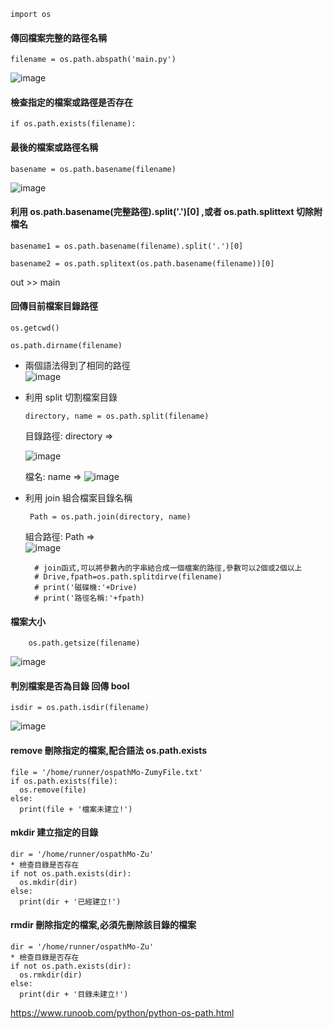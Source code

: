     import os

#### 傳回檔案完整的路徑名稱
    
    filename = os.path.abspath('main.py')
    
![image](https://user-images.githubusercontent.com/112489587/210712918-f944617d-609b-4c18-80cd-2e49039066be.png)

#### 檢查指定的檔案或路徑是否存在
    
    if os.path.exists(filename):
#### 最後的檔案或路徑名稱
    
    basename = os.path.basename(filename)

![image](https://user-images.githubusercontent.com/112489587/210713055-aaecd191-8a68-4ba1-a40b-e8a15c138de5.png)

    
#### 利用 os.path.basename(完整路徑).split('.')[0] ,或者 os.path.splittext 切除附檔名

    basename1 = os.path.basename(filename).split('.')[0]
    
    basename2 = os.path.splitext(os.path.basename(filename))[0]
    
    
out >> main
    
#### 回傳目前檔案目錄路徑    
   
    os.getcwd()
    
    os.path.dirname(filename)


* 兩個語法得到了相同的路徑  
    ![image](https://user-images.githubusercontent.com/112489587/210713312-ff62edc6-558d-496f-9375-9ba1ebdd1c73.png)

    
    
* 利用 split 切割檔案目錄   

      directory, name = os.path.split(filename)
      
    目錄路徑: directory =>
      
    ![image](https://user-images.githubusercontent.com/112489587/210713522-437953d7-dd9a-4d36-bf36-506f86d94c21.png)
    
    檔名: name => 
    ![image](https://user-images.githubusercontent.com/112489587/210713578-f801254d-0bfe-4fb5-a6fe-588f35f7396f.png)

    
* 利用 join 組合檔案目錄名稱      

       Path = os.path.join(directory, name)
    
    組合路徑: Path =>   
    ![image](https://user-images.githubusercontent.com/112489587/210713717-351895f4-fc1c-46a9-8d9a-38733f327a0f.png)


        # join函式,可以將參數內的字串結合成一個檔案的路徑,參數可以2個或2個以上
        # Drive,fpath=os.path.splitdirve(filename)
        # print('磁碟機:'+Drive)
        # print('路徑名稱:'+fpath)
#### 檔案大小
         
        os.path.getsize(filename)
        
![image](https://user-images.githubusercontent.com/112489587/210713961-b32981ea-157f-48f2-a27e-f2492755a6ab.png)

    
#### 判別檔案是否為目錄 回傳 bool
    
    isdir = os.path.isdir(filename)
    
![image](https://user-images.githubusercontent.com/112489587/210714080-5ab80c51-0e90-480f-ae22-899d4b1e8bff.png)
    

#### remove 刪除指定的檔案,配合語法 os.path.exists

    file = '/home/runner/ospathMo-ZumyFile.txt'
    if os.path.exists(file):
      os.remove(file)
    else:
      print(file + '檔案未建立!')

#### mkdir 建立指定的目錄

    dir = '/home/runner/ospathMo-Zu'  
    * 檢查目錄是否存在
    if not os.path.exists(dir):
      os.mkdir(dir)
    else:
      print(dir + '已經建立!')


#### rmdir 刪除指定的檔案,必須先刪除該目錄的檔案

    dir = '/home/runner/ospathMo-Zu' 
    * 檢查目錄是否存在
    if not os.path.exists(dir):
      os.rmkdir(dir)  
    else:
      print(dir + '目錄未建立!')





https://www.runoob.com/python/python-os-path.html

